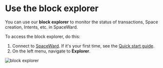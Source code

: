 ﻿---
sidebar_position: 11
---

# Use the block explorer

You can use our **block explorer** to monitor the status of transactions, Space creation, Intents, etc. in SpaceWard.

To access the block explorer, do this:

1. Connect to [SpaceWard](https://spaceward.buenavista.wardenprotocol.org). If it's your first time, see the [Quick start guide](buenavista-quick-start).
2. On the left menu, navigate to **Explorer**.

![block explorer](https://i.ibb.co/8PQNS6Y/Screenshot-2024-02-15-at-19-55-09.png)
